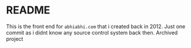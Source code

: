 # README #

This is the front end for `abhiabhi.com` that i created back in 2012. Just one commit as i didnt know any source control system back then. Archived project